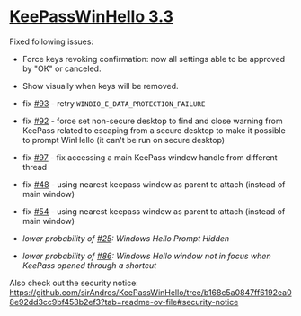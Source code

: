 # [KeePassWinHello 3.3](https://github.com/sirAndros/KeePassWinHello/releases/tag/v3.3)

Fixed following issues:

- Force keys revoking confirmation: now all settings able to be approved by "OK" or canceled.
- Show visually when keys will be removed.
- fix [#93](https://github.com/sirAndros/KeePassWinHello/issues/93) - retry `WINBIO_E_DATA_PROTECTION_FAILURE`
- fix [#92](https://github.com/sirAndros/KeePassWinHello/issues/92) - force set non-secure desktop to find and close warning from KeePass related to escaping from a secure desktop to make it possible to prompt WinHello (it can't be run on secure desktop)
- fix [#97](https://github.com/sirAndros/KeePassWinHello/issues/97) - fix accessing a main KeePass window handle from different thread
- fix [#48](https://github.com/sirAndros/KeePassWinHello/issues/48) - using nearest keepass window as parent to attach (instead of main window)
- fix [#54](https://github.com/sirAndros/KeePassWinHello/issues/54) - using nearest keepass window as parent to attach (instead of main window)

- *lower probability of [#25](https://github.com/sirAndros/KeePassWinHello/issues/25): Windows Hello Prompt Hidden*
- *lower probability of [#86](https://github.com/sirAndros/KeePassWinHello/issues/86): Windows Hello window not in focus when KeePass opened through a shortcut*

Also check out the security notice: https://github.com/sirAndros/KeePassWinHello/tree/b168c5a0847ff6192ea08e92dd3cc9bf458b2ef3?tab=readme-ov-file#security-notice
